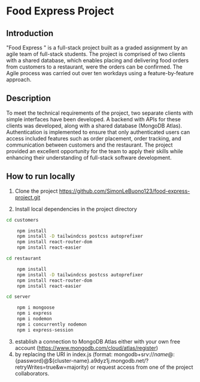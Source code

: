 # **Food Express Project**

## **Introduction**
"Food Express " is a full-stack project built as a graded assignment by an agile team of full-stack students. The project is comprised of two clients with a shared database, which enables placing and delivering food orders from customers to a restaurant, were the orders can be confirmed. The Agile process was carried out over ten workdays using a feature-by-feature approach.

## **Description**
To meet the technical requirements of the project, two separate clients with simple interfaces have been developed. A backend with APIs for these clients was developed, along with a shared database (MongoDB Atlas). Authentication is implemented to ensure that only authenticated users can access included features such as order placement, order tracking, and communication between customers and the restaurant.
The project provided an excellent opportunity for the team to apply their skills while enhancing their understanding of full-stack software development.

## **How to run locally**

1.	Clone the project
https://github.com/SimonLeBuono123/food-express-project.git

2.	Install local dependencies in the project directory
```bash
cd customers

    npm install
    npm install -D tailwindcss postcss autoprefixer
    npm install react-router-dom
    npm install react-easier
```
```bash
cd restaurant

    npm install
    npm install -D tailwindcss postcss autoprefixer
    npm install react-router-dom
    npm install react-easier
```
```bash
cd server

    npm i mongoose
    npm i express
    npm i nodemon
    npm i concurrently nodemon
    npm i express-session
```
3.	establish a connection to MongoDB Atlas either with your own free account (https://www.mongodb.com/cloud/atlas/register) 
4.	by replacing the URI in index.js (format: mongodb+srv://${name}@:${password}@${cluster-name}.a9dyz1j.mongodb.net/?retryWrites=true&w=majority)
 or request access from one of the project collaborators.
